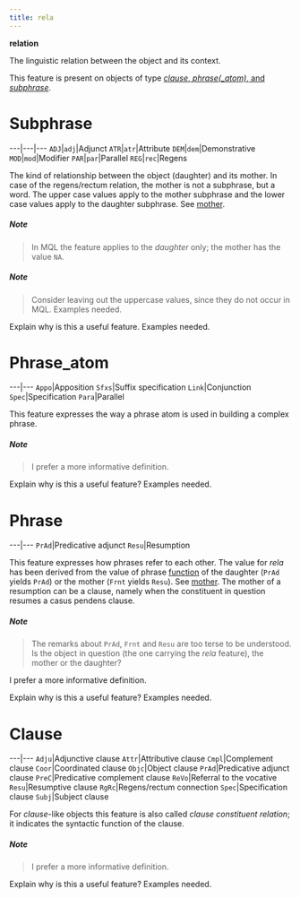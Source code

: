 ```yaml
---
title: rela
---
```


**relation**


The linguistic relation between the object and its context.

This feature is present on objects of type [*clause*, *phrase(_atom)*, and *subphrase*](otype).

# Subphrase


---|---|---
`ADJ`|`adj`|Adjunct
`ATR`|`atr`|Attribute
`DEM`|`dem`|Demonstrative
`MOD`|`mod`|Modifier
`PAR`|`par`|Parallel
`REG`|`rec`|Regens

The kind of relationship between the object (daughter) and its mother.
In case of the regens/rectum relation, the mother is not a subphrase, but a word.
The upper case values apply to the mother subphrase and the lower case values apply to the daughter subphrase.
See [mother](mother).

##### Note
> In MQL the feature applies to the *daughter* only; the mother has the value `NA`.

##### Note
> Consider leaving out the uppercase values, since they do not occur in MQL.
Examples needed.

Explain why is this a useful feature. Examples needed.

# Phrase_atom


---|---
`Appo`|Apposition
`Sfxs`|Suffix specification
`Link`|Conjunction
`Spec`|Specification
`Para`|Parallel

This feature expresses the way a phrase atom is used in building a complex phrase.

##### Note
> I prefer a more informative definition.

Explain why is this a useful feature? Examples needed.


# Phrase


---|---
`PrAd`|Predicative adjunct
`Resu`|Resumption

This feature expresses how phrases refer to each other.
The value for *rela* has been derived from the value of phrase [function](function) of the daughter
(`PrAd` yields `PrAd`)
or the mother (`Frnt` yields `Resu`).
See [mother](mother).
The mother of a resumption can be a clause, namely when the constituent in question resumes a casus pendens clause.

##### Note
> The remarks about `PrAd`, `Frnt` and `Resu` are too terse to be understood.
Is the object in question (the one carrying the *rela* feature), the mother or the daughter?

I prefer a more informative definition.

Explain why is this a useful feature? Examples needed.

# Clause


---|---
`Adju`|Adjunctive clause
`Attr`|Attributive clause
`Cmpl`|Complement clause
`Coor`|Coordinated clause
`Objc`|Object clause
`PrAd`|Predicative adjunct clause
`PreC`|Predicative complement clause
`ReVo`|Referral to the vocative
`Resu`|Resumptive clause
`RgRc`|Regens/rectum connection
`Spec`|Specification clause
`Subj`|Subject clause

For *clause*-like objects this feature is also called *clause constituent relation*;
it indicates the syntactic function of the clause.

##### Note
> I prefer a more informative definition.

Explain why is this a useful feature? Examples needed.

